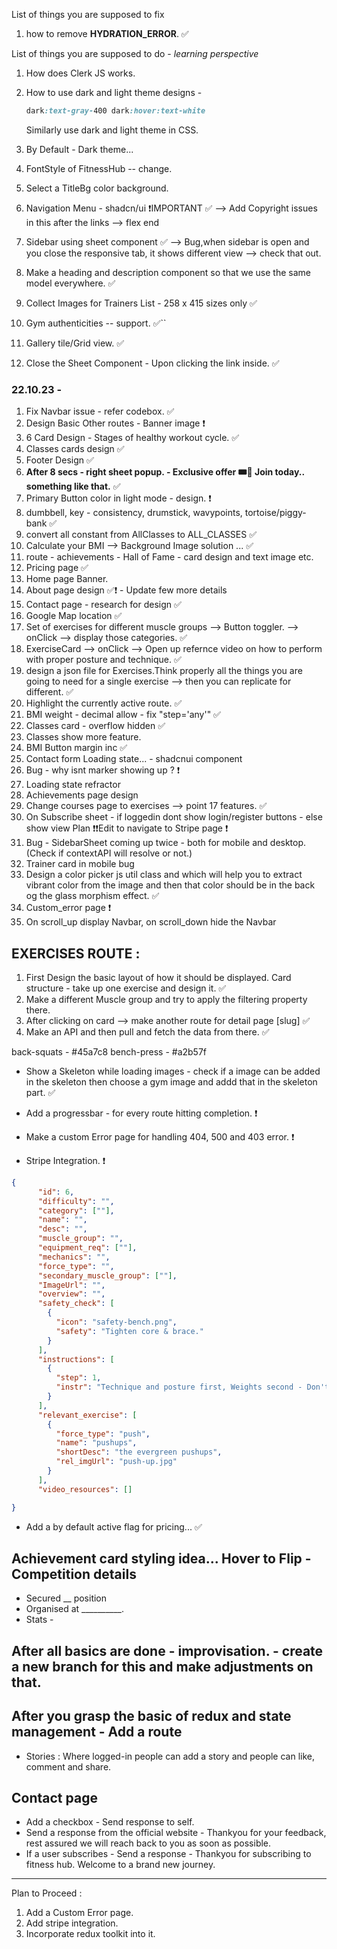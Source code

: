 List of things you are supposed to fix

1. how to remove **HYDRATION_ERROR**. ✅

List of things you are supposed to do - *learning perspective*

1. How does Clerk JS works.
2. How to use dark and light theme designs - 
   ```css
   dark:text-gray-400 dark:hover:text-white
   ```
   Similarly use dark and light theme in CSS.

3. By Default - Dark theme...
4. FontStyle of FitnessHub -- change.
5. Select a TitleBg color background.
6. Navigation Menu - shadcn/ui ❗IMPORTANT ✅ --> Add Copyright issues in this after the links --> flex end
7. Sidebar using sheet component ✅ --> Bug,when sidebar is open and you close the responsive tab, it shows different view --> check that out.
8. Make a heading and description component so that we use the same model everywhere. ✅
9. Collect Images for Trainers List - 258 x 415 sizes only ✅
10. Gym authenticities -- support. ✅``
11. Gallery tile/Grid view. ✅
12. Close the Sheet Component - Upon clicking the link inside. ✅
   
### 22.10.23 - 
1. Fix Navbar issue - refer codebox. ✅
2. Design Basic Other routes - Banner image ❗
3. 6 Card Design - Stages of healthy workout cycle. ✅
4. Classes cards design ✅
5. Footer Design ✅
6. **After 8 secs - right sheet popup. - Exclusive offer 🎟️🎫 Join today.. something like that.** ✅
7. Primary Button color in light mode - design. ❗
8. dumbbell, key - consistency, drumstick, wavypoints, tortoise/piggy-bank ✅
9. convert all constant from AllClasses to ALL_CLASSES ✅
10. Calculate your BMI --> Background Image solution ... ✅
11. route - achievements - Hall of Fame - card design and text image etc.
12. Pricing page ✅
13. Home page Banner.
14. About page design ✅❗ - Update few more details
15. Contact page - research for design ✅
16. Google Map location ✅
17. Set of exercises for different muscle groups --> Button toggler. --> onClick --> display those categories. ✅
18. ExerciseCard --> onClick --> Open up refernce video on how to perform with proper posture and technique. ✅
19. design a json file for Exercises.Think properly all the things you are going to need for a single exercise --> then you can replicate for different. ✅
20. Highlight the currently active route. ✅
21. BMI weight - decimal allow - fix "step='any'" ✅
22. Classes card - overflow hidden ✅
23. Classes show more feature.
24. BMI Button margin inc ✅
25. Contact form Loading state... - shadcnui component
26. Bug - why isnt marker showing up ? ❗
27. Loading state refractor
28. Achievements page design
29. Change courses page to exercises --> point 17 features. ✅
30. On Subscribe sheet - if loggedin dont show login/register buttons - else show view Plan ❗❗Edit to navigate to Stripe page ❗
31. Bug - SidebarSheet coming up twice - both for mobile and desktop. (Check if contextAPI will resolve or not.)
32. Trainer card in mobile bug
33. Design a color picker js util class and which will help you to extract vibrant color from the image and then that color should be in the back og the glass morphism effect. ✅
34. Custom_error page ❗
35. On scroll_up display Navbar, on scroll_down hide the Navbar



## EXERCISES ROUTE : 

1. First Design the basic layout of how it should be displayed. Card structure - take up one exercise and design it. ✅
2. Make a different Muscle group and try to apply the filtering property there.
3. After clicking on card --> make another route for detail page [slug] ✅
4. Make an API and then pull and fetch the data from there. ✅


back-squats - #45a7c8
bench-press - #a2b57f

- Show a Skeleton while loading images - check if a image can be added in the skeleton then choose a gym image and addd that in the skeleton part. ✅

- Add a  progressbar - for every route hitting completion. ❗

- Make a custom Error page for handling 404, 500 and 403 error. ❗

- Stripe Integration. ❗

``` json
{
      "id": 6,
      "difficulty": "",
      "category": [""],
      "name": "",
      "desc": "",
      "muscle_group": "",
      "equipment_req": [""],
      "mechanics": "",
      "force_type": "",
      "secondary_muscle_group": [""],
      "ImageUrl": "",
      "overview": "",
      "safety_check": [
        {
          "icon": "safety-bench.png",
          "safety": "Tighten core & brace."
        }
      ],
      "instructions": [
        {
          "step": 1,
          "instr": "Technique and posture first, Weights second - Don't EGO Lift."
        }
      ],
      "relevant_exercise": [
        {
          "force_type": "push",
          "name": "pushups",
          "shortDesc": "the evergreen pushups",
          "rel_imgUrl": "push-up.jpg"
        }
      ],
      "video_resources": [] 

}

```
- Add a by default active flag for pricing... ✅

## Achievement card styling idea... Hover to Flip - Competition details
 - Secured __ position
 - Organised at __________.
 - Stats -  

After all basics are done - improvisation. - create a new branch for this and make adjustments on that.
------

## After you grasp the basic of redux and state management - Add a route
- Stories : Where logged-in people can add a story and people can like, comment and share.

## Contact page 
- Add a checkbox - Send response to self.
- Send a response from the official website - Thankyou for your feedback, rest assured we will reach back to you as soon as possible.
- If a user subscribes - Send a response - Thankyou for subscribing to fitness hub. Welcome to a brand new journey.

-----

Plan to Proceed : 

1. Add a Custom Error page.
2. Add stripe integration.
3. Incorporate redux toolkit into it.